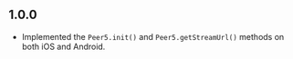 ## 1.0.0

* Implemented the `Peer5.init()` and `Peer5.getStreamUrl()` methods on both iOS and Android.
